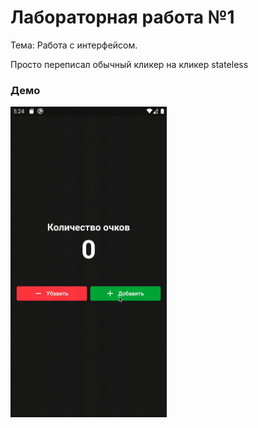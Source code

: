 # Лабораторная работа №1

Тема: Работа с интерфейсом.

Просто переписал обычный кликер на кликер stateless

### Демо
<img src="../demo/lab_1.gif" width="250"/>

